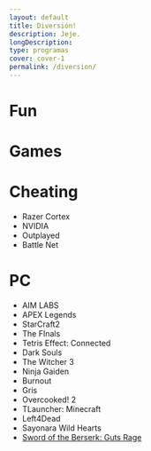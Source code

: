 ```yaml
---
layout: default
title: Diversión!
description: Jeje.
longDescription: 
type: programas
cover: cover-1
permalink: /diversion/
---
```

# Fun

# Games

# Cheating
- Razer Cortex
- NVIDIA
- Outplayed
- Battle Net

# PC
- AIM LABS
- APEX Legends
- StarCraft2
- The FInals
- Tetris Effect: Connected
- Dark Souls
- The Witcher 3
- Ninja Gaiden
- Burnout
- Gris
- Overcooked! 2
- TLauncher: Minecraft
- Left4Dead
- Sayonara Wild Hearts
- [Sword of the Berserk: Guts Rage](https://en.wikipedia.org/wiki/Sword_of_the_Berserk:_Guts%27_Rage)
